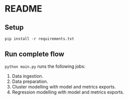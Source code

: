 # README
## Setup
`pip install -r requirements.txt`
## Run complete flow
`python main.py`
runs the following jobs:
1. Data ingestion.
2. Data preparation.
3. Cluster modelling with model and metrics exports.
4. Regression modelling with model and metrics exports.
